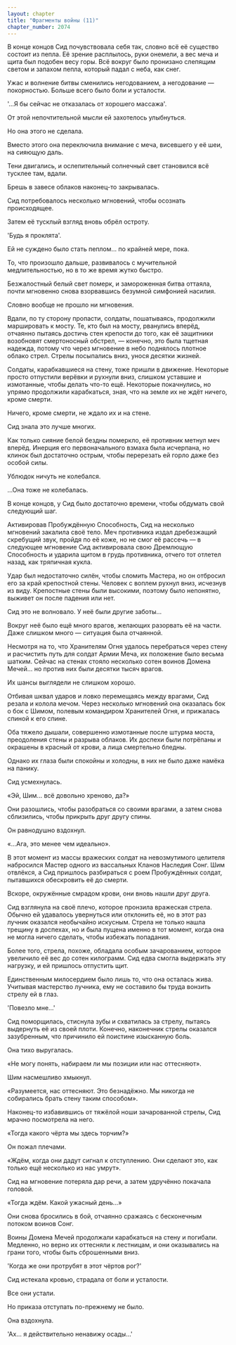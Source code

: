 ```yaml
---
layout: chapter
title: "Фрагменты войны (11)"
chapter_number: 2074
---
```




В конце концов Сид почувствовала себя так, словно всё её существо состоит из пепла. Её зрение расплылось, руки онемели, а вес меча и щита был подобен весу горы. Всё вокруг было пронизано слепящим светом и запахом пепла, который падал с неба, как снег.

Ужас и волнение битвы сменились негодованием, а негодование — покорностью. Больше всего было боли и усталости.

'...Я бы сейчас не отказалась от хорошего массажа'.

От этой непочтительной мысли ей захотелось улыбнуться.

Но она этого не сделала.

Вместо этого она переключила внимание с меча, висевшего у её шеи, на сияющую даль.

Тени двигались, и ослепительный солнечный свет становился всё тусклее там, вдали.

Брешь в завесе облаков наконец-то закрывалась.

Сид потребовалось несколько мгновений, чтобы осознать происходящее.

Затем её тусклый взгляд вновь обрёл остроту.

'Будь я проклята'.

Ей не суждено было стать пеплом... по крайней мере, пока.

То, что произошло дальше, развивалось с мучительной медлительностью, но в то же время жутко быстро.

Безжалостный белый свет померк, и замороженная битва оттаяла, почти мгновенно снова взорвавшись безумной симфонией насилия.

Словно вообще не прошло ни мгновения.

Вдали, по ту сторону пропасти, солдаты, пошатываясь, продолжили маршировать к мосту. Те, кто был на мосту, рванулись вперёд, отчаянно пытаясь достичь стен крепости до того, как её защитники возобновят смертоносный обстрел, — конечно, это была тщетная надежда, потому что через мгновение в небо поднялось плотное облако стрел. Стрелы посыпались вниз, унося десятки жизней.

Солдаты, карабкавшиеся на стену, тоже пришли в движение. Некоторые просто отпустили верёвки и рухнули вниз, слишком уставшие и измотанные, чтобы делать что-то ещё. Некоторые покачнулись, но упрямо продолжили карабкаться, зная, что на земле их не ждёт ничего, кроме смерти.

Ничего, кроме смерти, не ждало их и на стене.

Сид знала это лучше многих.

Как только сияние белой бездны померкло, её противник метнул меч вперёд. Инерция его первоначального взмаха была исчерпана, но клинок был достаточно острым, чтобы перерезать ей горло даже без особой силы.

Ублюдок ничуть не колебался.

...Она тоже не колебалась.

В конце концов, у Сид было достаточно времени, чтобы обдумать свой следующий шаг.

Активировав Пробуждённую Способность, Сид на несколько мгновений закалила своё тело. Меч противника издал дребезжащий скребущий звук, пройдя по её коже, но не смог её рассечь — в следующее мгновение Сид активировала свою Дремлющую Способность и ударила щитом в грудь противника, отчего тот отлетел назад, как тряпичная кукла.

Удар был недостаточно силён, чтобы сломить Мастера, но он отбросил его за край крепостной стены. Человек с воплем рухнул вниз, исчезнув из виду. Крепостные стены были высокими, поэтому было непонятно, выживет он после падения или нет.

Сид это не волновало. У неё были другие заботы...

Вокруг неё было ещё много врагов, желающих разорвать её на части. Даже слишком много — ситуация была отчаянной.

Несмотря на то, что Хранителям Огня удалось перебраться через стену и расчистить путь для солдат Армии Меча, их положение было весьма шатким. Сейчас на стенах стояло несколько сотен воинов Домена Мечей... но против них были десятки тысяч врагов.

Их шансы выглядели не слишком хорошо.

Отбивая шквал ударов и ловко перемещаясь между врагами, Сид резала и колола мечом. Через несколько мгновений она оказалась бок о бок с Шимом, полевым командиром Хранителей Огня, и прижалась спиной к его спине.

Оба тяжело дышали, совершенно измотанные после штурма моста, преодоления стены и разрыва облаков. Их доспехи были потрёпаны и окрашены в красный от крови, а лица смертельно бледны.

Однако их глаза были спокойны и холодны, в них не было даже намёка на панику.

Сид усмехнулась.

«Эй, Шим... всё довольно хреново, да?»

Они разошлись, чтобы разобраться со своими врагами, а затем снова сблизились, чтобы прикрыть друг другу спины.

Он равнодушно вздохнул.

«...Ага, это менее чем идеально».

В этот момент из массы вражеских солдат на невозмутимого целителя набросился Мастер одного из вассальных Кланов Наследия Сонг. Шим отвлёкся, а Сид пришлось разбираться с роем Пробуждённых солдат, пытавшихся обескровить её до смерти.

Вскоре, окружённые смрадом крови, они вновь нашли друг друга.

Сид взглянула на своё плечо, которое пронзила вражеская стрела. Обычно ей удавалось увернуться или отклонить её, но в этот раз лучник оказался необычайно искусным. Стрела не только нашла трещину в доспехах, но и была пущена именно в тот момент, когда она не могла ничего сделать, чтобы избежать попадания.

Более того, стрела, похоже, обладала особым зачарованием, которое увеличило её вес до сотен килограмм. Сид едва смогла выдержать эту нагрузку, и ей пришлось отпустить щит.

Единственным милосердием было лишь то, что она осталась жива. Учитывая мастерство лучника, ему не составило бы труда вонзить стрелу ей в глаз.

'Повезло мне...'

Сид поморщилась, стиснула зубы и схватилась за стрелу, пытаясь выдернуть её из своей плоти. Конечно, наконечник стрелы оказался зазубренным, что причинило ей поистине изысканную боль.

Она тихо выругалась.

«Не могу понять, набираем ли мы позиции или нас оттесняют».

Шим насмешливо хмыкнул.

«Разумеется, нас оттесняют. Это безнадёжно. Мы никогда не собирались брать стену таким способом».

Наконец-то избавившись от тяжёлой ноши зачарованной стрелы, Сид мрачно посмотрела на него.

«Тогда какого чёрта мы здесь торчим?»

Он пожал плечами.

«Ждём, когда они дадут сигнал к отступлению. Они сделают это, как только ещё несколько из нас умрут».

Сид на мгновение потеряла дар речи, а затем удручённо покачала головой.

«Тогда ждём. Какой ужасный день...»

Они снова бросились в бой, отчаянно сражаясь с бесконечным потоком воинов Сонг.

Воины Домена Мечей продолжали карабкаться на стену и погибали. Медленно, но верно их оттесняли к лестницам, и они оказывались на грани того, чтобы быть сброшенными вниз.

'Когда же они протрубят в этот чёртов рог?'

Сид истекала кровью, страдала от боли и усталости.

Все они устали.

Но приказа отступать по-прежнему не было.

Она вздохнула.

'Ах... я действительно ненавижу осады...'

